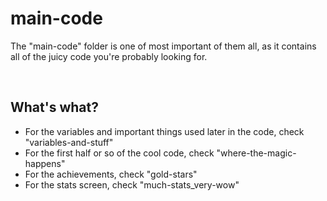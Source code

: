 <h1>main-code</h1>
<p>The "main-code" folder is one of most important of them all, as it contains all of the juicy code you're probably looking for.</p>
<br>
<h2>What's what?</h2>
<ul>
  <li>For the variables and important things used later in the code, check "variables-and-stuff"</li>
  <li>For the first half or so of the cool code, check "where-the-magic-happens"</li>
  <li>For the achievements, check "gold-stars"</li>
  <li>For the stats screen, check "much-stats_very-wow"</li>
  <!--
  <li>Reserved for files that are coming later</li>
  --->
</ul>
